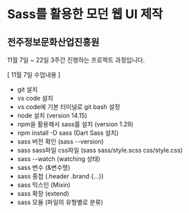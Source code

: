 # Sass를 활용한 모던 웹 UI 제작
## 전주정보문화산업진흥원

11월 7일 ~ 22일 3주간 진행하는 프로젝트 과정입니다.

[ 11월 7일 수업내용 ]
- git 설치
- vs code 설치
- vs code에 기본 터미널로 git bash 설정
- node 설치 (version 14.15)
- npm을 활용해서 sass를 설치 (version 1.29)
- npm install -D sass (Dart Sass 설치)
- sass 버전 확인 (sass --version)
- sass sass파일 css파일 (sass sass/style.scss css/style.css)
- sass --watch (watching 상태)
- sass 변수 (&변수명)
- sass 중첩 (.header .brand {...})
- sass 믹스인 (Mixin)
- sass 확장 (extend)
- sass 모듈 (파일의 유형별로 분류)